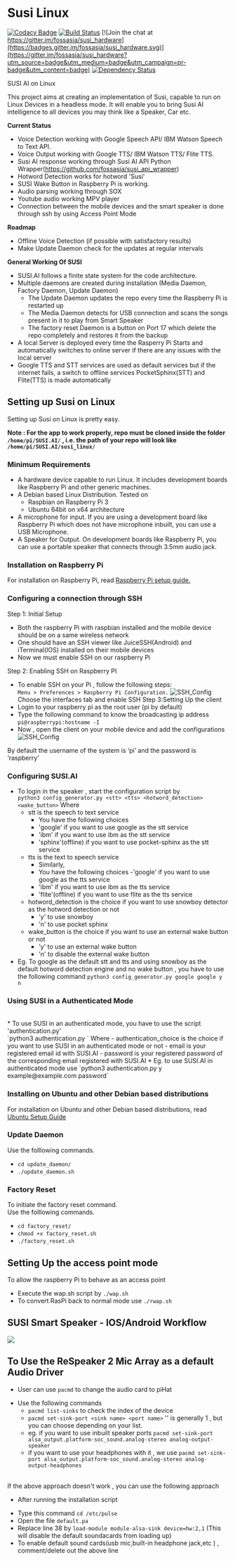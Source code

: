 # Susi Linux

[![Codacy Badge](https://api.codacy.com/project/badge/Grade/167b701c744841c5a05269d06b863732)](https://app.codacy.com/app/fossasia/susi_linux?utm_source=github.com&utm_medium=referral&utm_content=fossasia/susi_linux&utm_campaign=badger)
[![Build Status](https://travis-ci.org/fossasia/susi_linux.svg?branch=master)](https://travis-ci.org/fossasia/susi_linux) 
[![Join the chat at https://gitter.im/fossasia/susi_hardware](https://badges.gitter.im/fossasia/susi_hardware.svg)](https://gitter.im/fossasia/susi_hardware?utm_source=badge&utm_medium=badge&utm_campaign=pr-badge&utm_content=badge)
[![Dependency Status](https://beta.gemnasium.com/badges/github.com/fossasia/susi_linux.svg)](https://beta.gemnasium.com/projects/github.com/fossasia/susi_linux)

SUSI AI on Linux

This project aims at creating an implementation of Susi, capable to run on Linux Devices in a headless mode.
It will enable you to bring Susi AI intelligence to all devices you may think like a Speaker, Car etc.

**Current Status**
- Voice Detection working with Google Speech API/ IBM Watson Speech to Text API.
- Voice Output working with Google TTS/ IBM Watson TTS/ Flite TTS.
- Susi AI response working through Susi AI API Python Wrapper(https://github.com/fossasia/susi_api_wrapper)
- Hotword Detection works for hotword 'Susi'
- SUSI Wake Button in Raspberry Pi is working.
- Audio parsing working through SOX
- Youtube audio working MPV player
- Connection between the mobile devices and the smart speaker is done through ssh by using Access Point Mode

**Roadmap**
- Offline Voice Detection (if possible with satisfactory results)
- Make Update Daemon check for the updates at regular intervals

**General Working Of SUSI**
- SUSI.AI follows a finite state system for the code architecture.
- Multiple daemons are created during installation (Media Daemon, Factory Daemon, Update Daemon)
    - The Update Daemon updates the repo every time the Raspberry Pi is restarted up
    - The Media Daemon detects for USB connection and scans the songs present in it to play from Smart Speaker
    - The factory reset Daemon is a button on Port 17 which delete the repo completely and restores it from the backup
- A local Server is deployed every time the Rasperry Pi Starts and automatically switches to online server if there are any issues with the local server
- Google TTS and STT services are used as default services but if the internet fails, a switch to offline services PocketSphinx(STT) and Flite(TTS) is made automatically

## Setting up Susi on Linux

Setting up Susi on Linux is pretty easy.

**Note : For the app to work properly, repo must be cloned inside the folder `/home/pi/SUSI.AI/` , i.e. the path of your repo will look like `/home/pi/SUSI.AI/susi_linux/`**

### Minimum Requirements
* A hardware device capable to run Linux. It includes development boards like Raspberry Pi 
and other generic machines.
* A Debian based Linux Distribution. Tested on
    - Raspbian on Raspberry Pi 3
    - Ubuntu 64bit on x64 architecture
* A microphone for input. If you are using a development board like Raspberry Pi which does not have microphone
inbuilt, you can use a USB Microphone.
* A Speaker for Output. On development boards like Raspberry Pi, you can use a portable speaker that connects through
3.5mm audio jack.

### Installation on Raspberry Pi

For installation on Raspberry Pi, read [Raspberry Pi setup guide.](docs/raspberry-pi_install.md)

### Configuring a connection through SSH

Step 1: Initial Setup
* Both the raspberry Pi with raspbian installed and the mobile device should be on a same wireless network 
* One should have an SSH viewer like JuiceSSH(Android) and iTerminal(IOS) installed on their mobile devices
* Now we must enable SSH on our raspberry Pi

Step 2: Enabling SSH on Raspberry PI
* To enable SSH on your Pi , follow the following steps:
    <br>
    `Menu > Preferences > Raspberry Pi Configuration.`
    ![SSH_Config](docs/images/ssh_config.png "SSH_Config")
    <br>
    Choose the interfaces tab and enable SSH
Step 3:Setting Up the client
* Login to your raspberry pi as the root user (pi by default)
* Type the following command to know the broadcasting ip address<br>
	`pi@raspberrypi:hostname -I`
* Now , open the client on your mobile device and add the configurations<br>
![SSH_Config](docs/images/ssh-client.png "SSH_Config")
<p>By default the username of the system is ‘pi’ and the password is ‘raspberry’</p>

### Configuring SUSI.AI
* To login in the speaker , start the configuration script by<br>
    `python3 config_generator.py <stt> <tts> <hotword_detection> <wake_button>`
    Where 
    - stt is the speech to text service
        - You have the following choices
        - 'google' if you want to use google as the stt service
        - 'ibm' if you want to use ibm as the stt service 
        - 'sphinx'(offline) if you want to use pocket-sphinx as the stt service 
    - tts is the text to speech service
        - Similarly,
        - You have the following choices
        -'google' if you want to use google as the tts service
        - 'ibm' if you want to use ibm as the tts service 
        - 'flite'(offline) if you want to use flite as the tts service
    - hotword_detection is the choice if you want to use snowboy detector as the hotword detection or not
        - 'y' to use snowboy
        - 'n' to use pocket sphinx
    - wake_button is the choice if you want to use an external wake button or not
        - 'y' to use an external wake button
        - 'n' to disable the external wake button
* Eg. To google as the default stt and tts and using snowboy as the default hotword detection engine and no wake button , you have to use the following command
````python3 config_generator.py google google y n ````

### Using SUSI in a Authenticated Mode 
<br>
* To use SUSI in an authenticated mode, you have to use the script 'authentication.py'<br>
    `python3 authentication.py <authentication_choice> <email> <password>`
    Where
    - authentication_choice is the choice if you want to use SUSI in an authenticated mode or not
    -  email is your registered email id with SUSI.AI
    -  password is your registered password of the corresponding email registered with SUSI.AI
* Eg. to use SUSI.AI in authenticated mode use 
`python3 authentication.py y example@example.com password`

### Installing on Ubuntu and other Debian based distributions 

For installation on Ubuntu and other Debian based distributions, read [Ubuntu Setup Guide](docs/ubuntu_install.md)

### Update Daemon

Use the folllowing commands.
* `cd update_daemon/`
* `./update_daemon.sh`

### Factory Reset

To initiate the factory reset command.<br/>
Use the folllowing commands.
* `cd factory_reset/`
* `chmod +x factory_reset.sh`
* `./factory_reset.sh`

## Setting Up the access point mode

To allow the raspberry Pi to behave as an access point
* Execute the wap.sh script by `./wap.sh`
* To convert RasPi back to normal mode use `./rwap.sh`

## SUSI Smart Speaker - IOS/Android Workflow

<img src="https://raw.github.com/fossasia/susi_linux/docs/images/workflow.svg">

## To Use the ReSpeaker 2 Mic Array as a default Audio Driver
 * User can use `pacmd` to change the audio card to piHat
  - Use the following commands
     - `pacmd list-sinks` to check the index of the device
     -  `pacmd set-sink-port <sink name> <port name>` '<sink-name>' is generally 1 , but you can choose depending on your list.
     - eg. if you want to use inbuilt speaker ports ``pacmd set-sink-port alsa_output.platform-soc_sound.analog-stereo analog-output-speaker``
     - if you want to use your headphones with it , we use ``pacmd set-sink-port alsa_output.platform-soc_sound.analog-stereo analog-output-headphones``
     <br> <br>
<p>If the above approach doesn't work , you can use the following approach</p>

 * After running the installation script
  - Type this command `cd /etc/pulse`
  - Open the file `default.pa`
  - Replace line 38 by `load-module module-alsa-sink device=hw:2,1` (This will disable the default soundacards from loading up)
  - To enable default sound cards(usb mic,built-in headphone jack,etc ) , comment/delete out the above line
